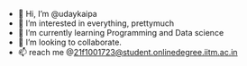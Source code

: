 - 👋 Hi, I’m @udaykaipa
- 👀 I’m interested in everything, prettymuch
- 🌱 I’m currently learning Programming and Data science  
- 💞️ I’m looking to collaborate.
- 📫 reach me @21f1001723@student.onlinedegree.iitm.ac.in

<!---
udaykaipa/udaykaipa is a ✨ special ✨ repository because its `README.md` (this file) appears on your GitHub profile.
You can click the Preview link to take a look at your changes.
--->
